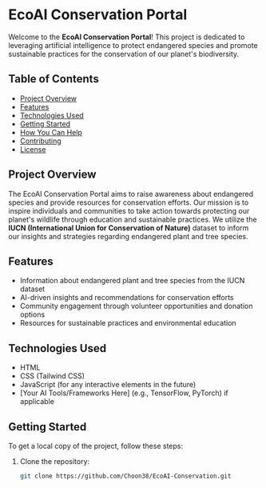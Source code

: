 # EcoAI Conservation Portal

Welcome to the **EcoAI Conservation Portal**! This project is dedicated to leveraging artificial intelligence to protect endangered species and promote sustainable practices for the conservation of our planet's biodiversity.

## Table of Contents
- [Project Overview](#project-overview)
- [Features](#features)
- [Technologies Used](#technologies-used)
- [Getting Started](#getting-started)
- [How You Can Help](#how-you-can-help)
- [Contributing](#contributing)
- [License](#license)

## Project Overview
The EcoAI Conservation Portal aims to raise awareness about endangered species and provide resources for conservation efforts. Our mission is to inspire individuals and communities to take action towards protecting our planet's wildlife through education and sustainable practices. We utilize the **IUCN (International Union for Conservation of Nature)** dataset to inform our insights and strategies regarding endangered plant and tree species.

## Features
- Information about endangered plant and tree species from the IUCN dataset
- AI-driven insights and recommendations for conservation efforts
- Community engagement through volunteer opportunities and donation options
- Resources for sustainable practices and environmental education

## Technologies Used
- HTML
- CSS (Tailwind CSS)
- JavaScript (for any interactive elements in the future)
- [Your AI Tools/Frameworks Here] (e.g., TensorFlow, PyTorch) if applicable

## Getting Started
To get a local copy of the project, follow these steps:

1. Clone the repository:
   ```bash
   git clone https://github.com/Choon38/EcoAI-Conservation.git
